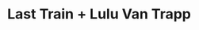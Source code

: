 ---
layout: post
category: concert
title: Last Train + Lulu Van Trapp
artists: 
- Last Train
- Lulu Van Trapp
place: 
- L'Olympia
country: France
city: Paris
---